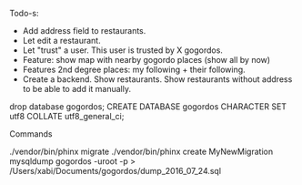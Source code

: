 Todo-s:

- Add address field to restaurants.
- Let edit a restaurant.
- Let "trust" a user. This user is trusted by X gogordos.
- Feature: show map with nearby gogordo places (show all by now)
- Features 2nd degree places: my following + their following.
- Create a backend. Show restaurants. Show restaurants without address to be able to add it manually.

drop database gogordos;
CREATE DATABASE gogordos CHARACTER SET utf8 COLLATE utf8_general_ci;


Commands

./vendor/bin/phinx migrate
./vendor/bin/phinx create MyNewMigration
mysqldump gogordos -uroot -p > /Users/xabi/Documents/gogordos/dump_2016_07_24.sql
